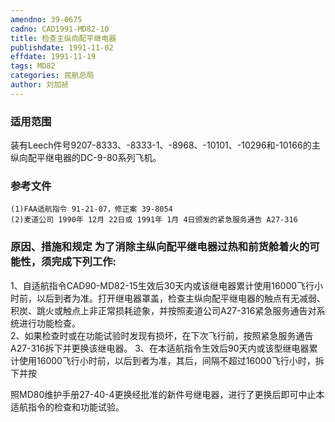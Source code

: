 ```yaml
---
amendno: 39-0675  
cadno: CAD1991-MD82-10  
title: 检查主纵向配平继电器  
publishdate: 1991-11-02  
effdate: 1991-11-19  
tags: MD82  
categories: 民航总局  
author: 刘加祯  
---
```

  
### 适用范围  
装有Leech件号9207-8333、-8333-1、-8968、-10101、-10296和-10166的主纵向配平继电器的DC-9-80系列飞机。  
  
<!--more-->  
### 参考文件  
    (1)FAA适航指令 91-21-07，修正案 39-8054  
    (2)麦道公司 1990年 12月 22日或 1991年 1月 4日颁发的紧急服务通告 A27-316  
  
### 原因、措施和规定     为了消除主纵向配平继电器过热和前货舱着火的可能性，须完成下列工作:  
1、自适航指令CAD90-MD82-15生效后30天内或该继电器累计使用16000飞行小时前，以后到者为准。打开继电器罩盖，检查主纵向配平继电器的触点有无减弱、积炭、跳火或触点上非正常损耗迹象，并按照麦道公司A27-316紧急服务通告对系统进行功能检查。  
    2、如果检查时或在功能试验时发现有损坏，在下次飞行前，按照紧急服务通告A27-316拆下并更换该继电器。 3、在本适航指令生效后90天内或该型继电器累计使用16000飞行小时前，以后到者为准，其后，间隔不超过16000飞行小时，拆下并按  
  
照MD80维护手册27-40-4更换经批准的新件号继电器，进行了更换后即可中止本适航指令的检查和功能试验。  
